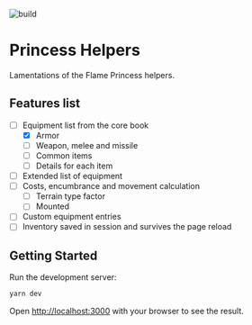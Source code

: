![build](https://github.com/8kto/ttrpg-lotfp-helpers/actions/workflows/main.yml/badge.svg)

# Princess Helpers

Lamentations of the Flame Princess helpers.

## Features list

- [ ] Equipment list from the core book
  - [x] Armor
  - [ ] Weapon, melee and missile
  - [ ] Common items
  - [ ] Details for each item
- [ ] Extended list of equipment 
- [ ] Costs, encumbrance and movement calculation
  - [ ] Terrain type factor
  - [ ] Mounted
- [ ] Custom equipment entries
- [ ] Inventory saved in session and survives the page reload

## Getting Started

Run the development server:

```bash
yarn dev
```

Open [http://localhost:3000](http://localhost:3000) with your browser to see the result.
